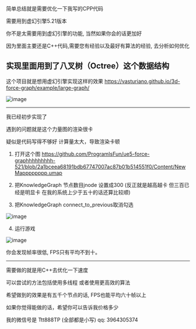 
简单总结就是需要优化一下我写的CPP代码   

需要用到虚幻引擎5.21版本

你不是太需要用到虚幻引擎的功能, 当然如果你会的话更加好


因为里面主要还是C++代码,需要您有经验以及最好有算法的经验, 去分析如何优化

实现里面用到了八叉树（Octree）这个数据结构
-----------------------------------------------------------------------------


这个项目就是想用虚幻引擎实现这样的效果
https://vasturiano.github.io/3d-force-graph/example/large-graph/

![image](https://github.com/user-attachments/assets/3fe8f8e9-1589-4bde-8285-d0fd365eb575)






--------------------------------------------------

我已经初步实现了

遇到的问题就是这个力量图的渲染很卡

疑似是代码写得不够好 计算量太大，导致渲染卡顿


1. 打开这个图 https://github.com/ProgramIsFun/ue5-force-graphhhhhhhhh-521/blob/2a1bceea68191bdb67747007ac87b01b514551f0/Content/NewMapppppppp.umap

2. 把KnowledgeGraph      节点数目jnode   设置成300 (反正就是越高越卡  但三百已经是明显卡  在我的系统上少于五十的话还算比较顺)   

3. 把KnowledgeGraph      connect_to_previous取消勾选 

![image](https://github.com/user-attachments/assets/ee1ed9fe-dc6d-421e-9d99-f05157af9baf)

4. 运行游戏

![image](https://github.com/user-attachments/assets/807c5dde-0d19-46eb-a8c2-95dbfce587b7)


你会发现帧率很低, FPS只有平均不到十。 

-----------------------------------------------------------------







需要做的就是用C++去优化一下速度


可以尝试的方法包括使用多线程 或者使用更高效的算法

希望做到的效果是有五千个节点的话, FPS也能平均六十帧以上



如果你觉得能做的话，希望你可以告诉我价格多少 

我的微信号是 Ttt888TP (全部都是小写)
qq: 3964305374